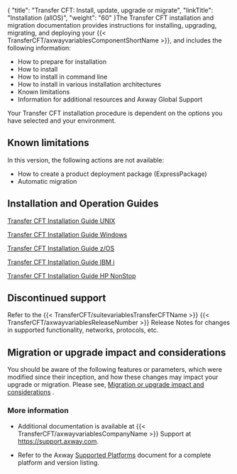{
    "title": "Transfer CFT: Install, update, upgrade or migrate",
    "linkTitle": "Installation (allOS)",
    "weight": "60"
}The Transfer CFT installation and migration documentation provides instructions for installing, upgrading, migrating, and deploying your {{< TransferCFT/axwayvariablesComponentShortName  >}}, and includes the following information:

- How to prepare for installation
- How to install
- How to install in command line
- How to install in various installation architectures
- Known limitations
- Information for additional resources and Axway Global Support

Your Transfer CFT installation procedure is dependent on the options you have selected and your environment.

## Known limitations

In this version, the following actions are not available:

- How to create a product deployment package (ExpressPackage)
- Automatic migration

## Installation and Operation Guides

[Transfer CFT Installation Guide UNIX](unix_install_start_here)

[Transfer CFT Installation Guide Windows](windows_install_start_here)

[Transfer CFT Installation Guide z/OS](https://docs.axway.com/bundle/TransferCFT_38_InstallationGuide_mvs_en_PDF/resource/TransferCFT_InstallationGuide_mvs_en.pdf)

[Transfer CFT Installation Guide IBM i](https://docs.axway.com/bundle/TransferCFT_38_InstallationGuide_os400_en_PDF/resource/TransferCFT_InstallationGuide_os400_en.pdf)

<a href="https://docs.axway.com/bundle/TransferCFT_38_InstallationGuide_HP_NonStop_en_PDF/resource/TransferCFT_InstallationGuide_HP_NonStop_en.pdf" class="buttonstyle">Transfer CFT Installation Guide HP NonStop</a>

## Discontinued support 

Refer to the {{< TransferCFT/suitevariablesTransferCFTName  >}} {{< TransferCFT/axwayvariablesReleaseNumber  >}} Release Notes for changes in supported functionality, networks, protocols, etc.

<span id="Migratio"></span>

## Migration or upgrade impact and considerations

You should be aware of the following features or parameters, which were modified since their inception, and how these changes may impact your upgrade or migration. Please see, <a href="mig_impact_considerations" class="MCXref xref">Migration or upgrade impact and considerations</a> .

### More information

- Additional documentation is available at {{< TransferCFT/axwayvariablesCompanyName >}} Support at <a href="https://support.axway.com/" class="hyperlink">https://support.axway.com</a>.

<!-- -->

- Refer to the Axway [Supported Platforms](https://docs.axway.com/bundle/Axway_Products_SupportedPlatforms_allOS_en/resource/Axway_Products_SupportedPlatforms_allOS_en.pdf) document for a complete platform and version listing.

 
